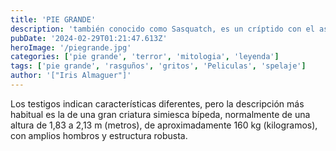 ```yaml
---
title: 'PIE GRANDE'
description: 'también conocido como Sasquatch, es un críptido con el aspecto de un primate perteneciente a la familia de los homínidos, que supuestamente suele verse en bosques a elevadas altitudes'
pubDate: '2024-02-29T01:21:47.613Z'
heroImage: '/piegrande.jpg'
categories: ['pie grande', 'terror', 'mitologia', 'leyenda']
tags: ['pie grande', 'rasguños', 'gritos', 'Peliculas', 'spelaje']
author: '["Iris Almaguer"]'
---
```


Los testigos indican características diferentes, pero la descripción más habitual es la de una gran criatura simiesca bípeda, normalmente de una altura de 1,83 a 2,13 m (metros), de aproximadamente 160 kg (kilogramos), con amplios hombros y estructura robusta.